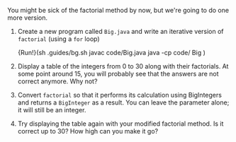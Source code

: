 You might be sick of the factorial method by now, but we're going to do one more version.

1.  Create a new program called `Big.java` and write an iterative version of `factorial` (using a `for` loop)

    {Run!}(sh .guides/bg.sh javac code/Big.java java -cp code/ Big )

1.  Display a table of the integers from 0 to 30 along with their factorials.
    At some point around 15, you will probably see that the answers are not correct anymore.
    Why not?

1.  Convert `factorial` so that it performs its calculation using BigIntegers and returns a `BigInteger` as a result. You can leave the parameter alone; it will still be an integer.

1.  Try displaying the table again with your modified factorial method.
    Is it correct up to 30?
    How high can you make it go?
